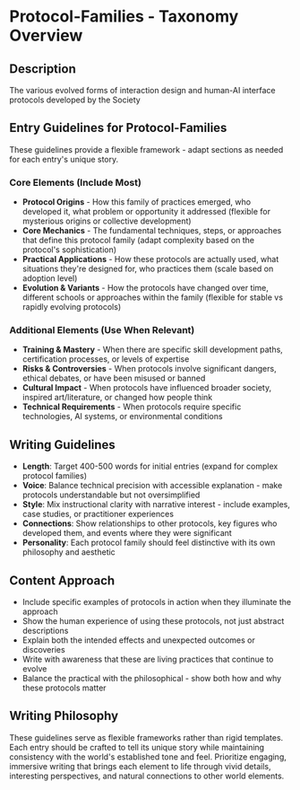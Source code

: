 # Protocol-Families - Taxonomy Overview

## Description
The various evolved forms of interaction design and human-AI interface protocols developed by the Society

## Entry Guidelines for Protocol-Families
These guidelines provide a flexible framework - adapt sections as needed for each entry's unique story.

### Core Elements (Include Most)
- **Protocol Origins** - How this family of practices emerged, who developed it, what problem or opportunity it addressed (flexible for mysterious origins or collective development)
- **Core Mechanics** - The fundamental techniques, steps, or approaches that define this protocol family (adapt complexity based on the protocol's sophistication)
- **Practical Applications** - How these protocols are actually used, what situations they're designed for, who practices them (scale based on adoption level)
- **Evolution & Variants** - How the protocols have changed over time, different schools or approaches within the family (flexible for stable vs rapidly evolving protocols)

### Additional Elements (Use When Relevant)
- **Training & Mastery** - When there are specific skill development paths, certification processes, or levels of expertise
- **Risks & Controversies** - When protocols involve significant dangers, ethical debates, or have been misused or banned
- **Cultural Impact** - When protocols have influenced broader society, inspired art/literature, or changed how people think
- **Technical Requirements** - When protocols require specific technologies, AI systems, or environmental conditions

## Writing Guidelines
- **Length**: Target 400-500 words for initial entries (expand for complex protocol families)
- **Voice**: Balance technical precision with accessible explanation - make protocols understandable but not oversimplified
- **Style**: Mix instructional clarity with narrative interest - include examples, case studies, or practitioner experiences
- **Connections**: Show relationships to other protocols, key figures who developed them, and events where they were significant
- **Personality**: Each protocol family should feel distinctive with its own philosophy and aesthetic

## Content Approach
- Include specific examples of protocols in action when they illuminate the approach
- Show the human experience of using these protocols, not just abstract descriptions
- Explain both the intended effects and unexpected outcomes or discoveries
- Write with awareness that these are living practices that continue to evolve
- Balance the practical with the philosophical - show both how and why these protocols matter

## Writing Philosophy
These guidelines serve as flexible frameworks rather than rigid templates. Each entry should be crafted to tell its unique story while maintaining consistency with the world's established tone and feel. Prioritize engaging, immersive writing that brings each element to life through vivid details, interesting perspectives, and natural connections to other world elements.
